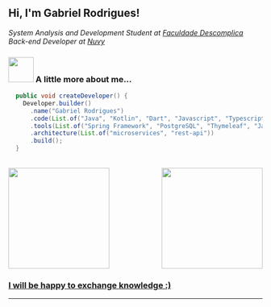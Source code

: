 <h2> Hi, I'm Gabriel Rodrigues! </h2>
<p><em>System Analysis and Development Student at <a href="https://descomplica.com.br/faculdade/">Faculdade Descomplica</a>
</br>Back-end Developer at <a href="https://nuvy.com.br/">Nuvy</a>
</em></p>

### <img src="https://media.giphy.com/media/VgCDAzcKvsR6OM0uWg/giphy.gif" width="50"> A little more about me...  

```java
  public void createDeveloper() {
    Developer.builder()
      .name("Gabriel Rodrigues")
      .code(List.of("Java", "Kotlin", "Dart", "Javascript", "Typescript", "HTML", "CSS"))
      .tools(List.of("Spring Framework", "PostgreSQL", "Thymeleaf", "Jasper Reports", "Itext"))
      .architecture(List.of("microservices", "rest-api"))
      .build();
  }
```
</br>

<div >
<a href="https://github.com/pettersonpadilha">
<img height="200em" src="https://github-readme-stats.vercel.app/api?username=GabeHenrique&show_icons=true&theme=transparent&include_all_commits=true&count_private=true"/>
<img align="right"height="200em" src="https://github-readme-stats.vercel.app/api/top-langs/?username=GabeHenrique&layout=compact&langs_count=7&theme=transparent"/>

</div>


### <b>I will be happy to exchange knowledge</b> :)
---
